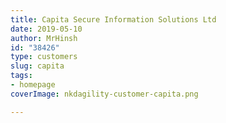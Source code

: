 ```yaml
---
title: Capita Secure Information Solutions Ltd
date: 2019-05-10
author: MrHinsh
id: "38426"
type: customers
slug: capita
tags:
- homepage
coverImage: nkdagility-customer-capita.png

---
```







